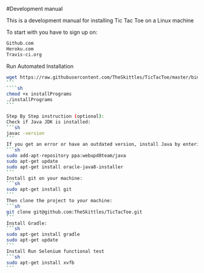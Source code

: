 
#Development manual

This is a development manual for installing Tic Tac Toe on a Linux machine

To start with you have to sign up on:
```sh
Github.com
Heroku.com
Travis-ci.org
```

Run Automated Installation
````sh 
wget https://raw.githubusercontent.com/TheSkittles/TicTacToe/master/bin/InstallPrograms
```
````sh
chmod +x installPrograms
./installPrograms
```

Step By Step instruction (optional):  
Check if Java JDK is installed:
```sh
javac -version
```
If you get an error or have an outdated version, install Java by entering:
```sh
sudo add-apt-repository ppa:webupd8team/java
sudo apt-get update
sudo apt-get install oracle-java8-installer
```
Install git on your machine:
```sh
sudo apt-get install git
```
Then clone the project to your machine:
```sh
git clone git@github.com:TheSkittles/TicTacToe.git
```
Install Gradle:
```sh
sudo apt-get install gradle
sudo apt-get update
```
Install Run Selenium functional test
```sh
sudo apt-get install xvfb
```





